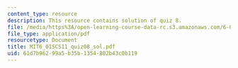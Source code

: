 ```yaml
---
content_type: resource
description: This resource contains solution of quiz 8.
file: /media/https%3A/open-learning-course-data-rc.s3.amazonaws.com/6-01sc-introduction-to-electrical-engineering-and-computer-science-i-spring-2011/61d7b96299a5b35b1354802b43c0b119_MIT6_01SCS11_quiz08_sol.pdf
file_type: application/pdf
resourcetype: Document
title: MIT6_01SCS11_quiz08_sol.pdf
uid: 61d7b962-99a5-b35b-1354-802b43c0b119
---
```

